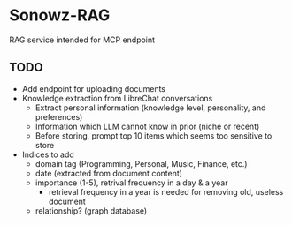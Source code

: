 # Sonowz-RAG

RAG service intended for MCP endpoint

## TODO
- Add endpoint for uploading documents
- Knowledge extraction from LibreChat conversations
  - Extract personal information (knowledge level, personality, and preferences)
  - Information which LLM cannot know in prior (niche or recent)
  - Before storing, prompt top 10 items which seems too sensitive to store
- Indices to add
  - domain tag (Programming, Personal, Music, Finance, etc.)
  - date (extracted from document content)
  - importance (1-5), retrival frequency in a day & a year
    - retrieval frequency in a year is needed for removing old, useless document
  - relationship? (graph database)
